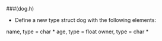 ###(dog.h)

- Define a new type struct dog with the following elements:

name, type = char *
age, type = float
owner, type = char *
